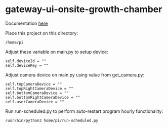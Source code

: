 # gateway-ui-onsite-growth-chamber

Documentation [here](https://docs.google.com/document/d/14_6l-3nRShH518GohGLufQKyqBomQMMn8HKurVXmP8Q/edit?usp=sharing)

Place this project on this directory:

```
/home/pi
```

Adjust these variable on main.py to setup device:

```
self.deviceId = ""
self.deviceKey = ""
```

Adjust camera device on main.py using value from get_camera.py:

```
self.topCameraDevice = ""
self.topRightCameraDevice = ""
self.bottomCameraDevice = ""
self.bottomRightCameraDevice = ""
self.userCameraDevice = ""
```

Run run-scheduled.py to perform auto-restart program hourly functionality:

```
/usr/bin/python3 home/pi/run-scheduled.py
```
